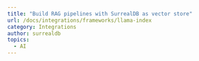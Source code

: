 ```yaml
---
title: "Build RAG pipelines with SurrealDB as vector store"
url: /docs/integrations/frameworks/llama-index
category: Integrations
author: surrealdb
topics:
  - AI
---
```


